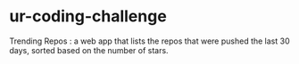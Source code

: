 # ur-coding-challenge
Trending Repos : a web app that lists the repos that were pushed the last 30 days, sorted based on the number of stars.
